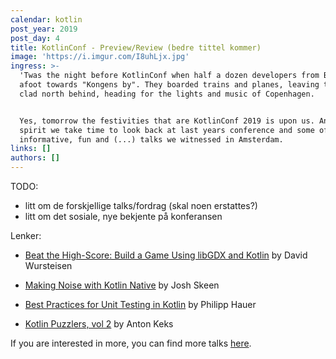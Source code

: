 ```yaml
---
calendar: kotlin
post_year: 2019
post_day: 4
title: KotlinConf - Preview/Review (bedre tittel kommer)
image: 'https://i.imgur.com/I8uhLjx.jpg'
ingress: >-
  'Twas the night before KotlinConf when half a dozen developers from Bekk set
  afoot towards "Kongens by". They boarded trains and planes, leaving the snow
  clad north behind, heading for the lights and music of Copenhagen. 


  Yes, tomorrow the festivities that are KotlinConf 2019 is upon us. And in that
  spirit we take time to look back at last years conference and some of the
  informative, fun and (...) talks we witnessed in Amsterdam. 
links: []
authors: []
---
```

TODO: 
- litt om de forskjellige talks/fordrag (skal noen erstattes?)
- litt om det sosiale, nye bekjente på konferansen

Lenker:
 
- [Beat the High-Score: Build a Game Using libGDX and Kotlin](https://www.youtube.com/watch?v=kDxerDYelLs) by David Wursteisen

- [Making Noise with Kotlin Native](https://www.youtube.com/watch?v=vc04QKnryKs) by Josh Skeen

- [Best Practices for Unit Testing in Kotlin](https://www.youtube.com/watch?v=RX_g65J14H0) by Philipp Hauer

- [Kotlin Puzzlers, vol 2](https://www.youtube.com/watch?v=Xq9vBZs0j-8) by Anton Keks


If you are interested in more, you can find more talks [here](https://kotlinconf.com/2018/talks/).
